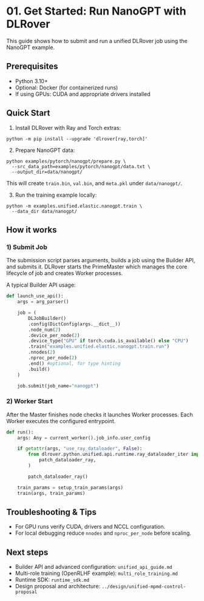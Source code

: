# 01. Get Started: Run NanoGPT with DLRover

This guide shows how to submit and run a unified DLRover job using the
NanoGPT example.

## Prerequisites

- Python 3.10+
- Optional: Docker (for containerized runs)
- If using GPUs: CUDA and appropriate drivers installed

## Quick Start

1. Install DLRover with Ray and Torch extras:

```fish
python -m pip install --upgrade 'dlrover[ray,torch]'
```

2. Prepare NanoGPT data:

```fish
python examples/pytorch/nanogpt/prepare.py \
  --src_data_path=examples/pytorch/nanogpt/data.txt \
  --output_dir=data/nanogpt/
```

This will create `train.bin`, `val.bin`, and `meta.pkl` under
`data/nanogpt/`.

3. Run the training example locally:

```fish
python -m examples.unified.elastic.nanogpt.train \
  --data_dir data/nanogpt/
```

## How it works

### 1) Submit Job

The submission script parses arguments, builds a job using the Builder API,
and submits it. DLRover starts the PrimeMaster which manages the core lifecycle of job
and creates Worker processes.

A typical Builder API usage:

```python
def launch_use_api():
    args = arg_parser()

    job = (
        DLJobBuilder()
        .config(DictConfig(args.__dict__))
        .node_num(2)
        .device_per_node(2)
        .device_type("GPU" if torch.cuda.is_available() else "CPU")
        .train("examples.unified.elastic.nanogpt.train.run")
        .nnodes(2)
        .nproc_per_node(2)
        .end() #optional, for type hinting
        .build()
    )

    job.submit(job_name="nanogpt")
```

### 2) Worker Start

After the Master finishes node checks it launches Worker processes. Each
Worker executes the configured entrypoint.

```python
def run():
    args: Any = current_worker().job_info.user_config

    if getattr(args, "use_ray_dataloader", False):
        from dlrover.python.unified.api.runtime.ray_dataloader_iter import (
            patch_dataloader_ray,
        )

        patch_dataloader_ray()

    train_params = setup_train_params(args)
    train(args, train_params)
```

## Troubleshooting & Tips

- For GPU runs verify CUDA, drivers and NCCL configuration.
- For local debugging reduce `nnodes` and `nproc_per_node` before scaling.

## Next steps

- Builder API and advanced configuration: `unified_api_guide.md`
- Multi-role training (OpenRLHF example): `multi_role_training.md`
- Runtime SDK: `runtime_sdk.md`
- Design proposal and architecture: `../design/unified-mpmd-control-proposal`
